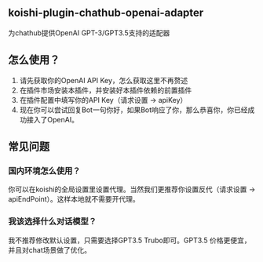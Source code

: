## koishi-plugin-chathub-openai-adapter

为chathub提供OpenAI GPT-3/GPT3.5支持的适配器

## 怎么使用？

1. 请先获取你的OpenAI API Key，怎么获取这里不再赘述
2. 在插件市场安装本插件，并安装好本插件依赖的前置插件
3. 在插件配置中填写你的API Key（请求设置 -> apiKey）
4. 现在你可以尝试回复Bot一句你好，如果Bot响应了你，那么恭喜你，你已经成功接入了OpenAI。

## 常见问题

### 国内环境怎么使用？

你可以在koishi的全局设置里设置代理。当然我们更推荐你设置反代（请求设置 -> apiEndPoint）。这样本地就不需要开代理。

### 我该选择什么对话模型？

我不推荐修改默认设置，只需要选择GPT3.5 Trubo即可。GPT3.5 价格更便宜，并且对chat场景做了优化。